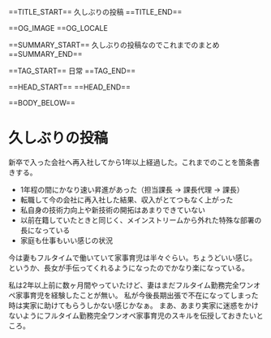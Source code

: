 ==TITLE_START==
久しぶりの投稿
==TITLE_END==

==OG_IMAGE 
==OG_LOCALE 

==SUMMARY_START==
久しぶりの投稿なのでこれまでのまとめ
==SUMMARY_END==

==TAG_START==
日常
==TAG_END==

==HEAD_START==
==HEAD_END==

==BODY_BELOW==

# 久しぶりの投稿

新卒で入った会社へ再入社してから1年以上経過した。これまでのことを箇条書きする。

* 1年程の間にかなり速い昇進があった（担当課長 -> 課長代理 -> 課長）
* 転職して今の会社に再入社した結果、収入がとてつもなく上がった
* 私自身の技術力向上や新技術の開拓はあまりできていない
* 以前在籍していたときと同じく、メインストリームから外れた特殊な部署の長になっている
* 家庭も仕事もいい感じの状況

今は妻もフルタイムで働いていて家事育児は半々ぐらい。ちょうどいい感じ。
というか、長女が手伝ってくれるようになったのでかなり楽になっている。

私は2年以上前に数ヶ月間やっていたけど、妻はまだフルタイム勤務完全ワンオペ家事育児を経験したことが無い。
私が今後長期出張で不在になってしまった時は実家に助けてもらうしかない感じかなぁ。
まあ、あまり実家に迷惑をかけないようにフルタイム勤務完全ワンオペ家事育児のスキルを伝授しておきたいところ。
